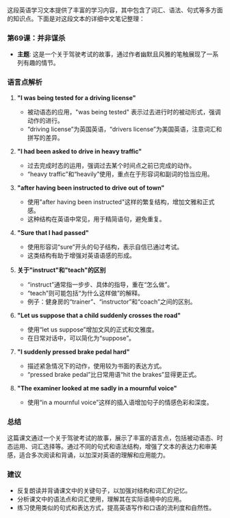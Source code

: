 这段英语学习文本提供了丰富的学习内容，其中包含了词汇、语法、句式等多方面的知识点。下面是对这段文本的详细中文笔记整理：

### 第69课：并非谋杀
- **主题**: 这是一个关于驾驶考试的故事，通过作者幽默且风雅的笔触展现了一系列有趣的情节。

### 语言点解析
1. **"I was being tested for a driving license"** 
   - 被动语态的应用，"was being tested" 表示过去进行时的被动形式，强调动作的进行。
   - “driving license”为英国英语，“drivers license”为美国英语，注意词汇和拼写的差异。

2. **"I had been asked to drive in heavy traffic"**
   - 过去完成时态的运用，强调过去某个时间点之前已完成的动作。
   - “heavy traffic”和“heavily”使用，重点在于形容词和副词的恰当应用。

3. **"after having been instructed to drive out of town"**
   - 使用"after having been instructed"这样的繁复结构，增加文雅和正式感。
   - 这种结构在英语中常见，用于精简语句，避免重复。

4. **"Sure that I had passed"**
   - 使用形容词“sure”开头的句子结构，表示自信已通过考试。
   - 这类结构有助于增强对英语语感的形成。

5. **关于"instruct"和"teach"的区别**
   - “instruct”通常指一步步、具体的指导，重在“怎么做”。
   - “teach”则可能包括“为什么这样做”的解释。
   - 例子：健身房的“trainer”、“instructor”和“coach”之间的区别。

6. **"Let us suppose that a child suddenly crosses the road"**
   - 使用“let us suppose”增加文风的正式和文雅度。
   - 在日常对话中，可以简化为“suppose”。

7. **"I suddenly pressed brake pedal hard"**
   - 描述紧急情况下的动作，使用较为书面的表达方式。
   - “pressed brake pedal”比日常用语“hit the brakes”显得更正式。

8. **"The examiner looked at me sadly in a mournful voice"**
   - 使用“in a mournful voice”这样的插入语增加句子的情感色彩和深度。

### 总结
这篇课文通过一个关于驾驶考试的故事，展示了丰富的语言点，包括被动语态、时态运用、词汇选择等。通过不同的句式和语法结构，增强了文本的表达力和审美感，适合多次阅读和背诵，以加深对英语的理解和应用能力。

### 建议
- 反复朗读并背诵课文中的关键句子，以加强对结构和词汇的记忆。
- 分析课文中的语法点和词汇使用，理解其在实际语境中的应用。
- 练习使用类似的句式和表达方式，提高英语写作和口语的流利度和自然性。